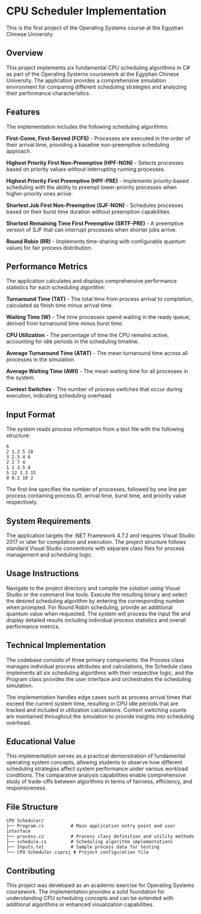 # CPU Scheduler Implementation
This is the first project of the Operating Systems course at the Egyptian Chinese University

## Overview

This project implements six fundamental CPU scheduling algorithms in C# as part of the Operating Systems coursework at the Egyptian Chinese University. The application provides a comprehensive simulation environment for comparing different scheduling strategies and analyzing their performance characteristics.

## Features

The implementation includes the following scheduling algorithms:

**First-Come, First-Served (FCFS)** - Processes are executed in the order of their arrival time, providing a baseline non-preemptive scheduling approach.

**Highest Priority First Non-Preemptive (HPF-NON)** - Selects processes based on priority values without interrupting running processes.

**Highest Priority First Preemptive (HPF-PRE)** - Implements priority-based scheduling with the ability to preempt lower-priority processes when higher-priority ones arrive.

**Shortest Job First Non-Preemptive (SJF-NON)** - Schedules processes based on their burst time duration without preemption capabilities.

**Shortest Remaining Time First Preemptive (SRTF-PRE)** - A preemptive version of SJF that can interrupt processes when shorter jobs arrive.

**Round Robin (RR)** - Implements time-sharing with configurable quantum values for fair process distribution.

## Performance Metrics

The application calculates and displays comprehensive performance statistics for each scheduling algorithm:

**Turnaround Time (TAT)** - The total time from process arrival to completion, calculated as finish time minus arrival time.

**Waiting Time (W)** - The time processes spend waiting in the ready queue, derived from turnaround time minus burst time.

**CPU Utilization** - The percentage of time the CPU remains active, accounting for idle periods in the scheduling timeline.

**Average Turnaround Time (ATAT)** - The mean turnaround time across all processes in the simulation.

**Average Waiting Time (AWI)** - The mean waiting time for all processes in the system.

**Context Switches** - The number of process switches that occur during execution, indicating scheduling overhead.

## Input Format

The system reads process information from a text file with the following structure:

```
6
2 1.2 5 10
3 2.5 4 6
2 2 7 4
1 1 3.5 8
5 12 1.3 15
0 0.2 10 2
```

The first line specifies the number of processes, followed by one line per process containing process ID, arrival time, burst time, and priority value respectively.

## System Requirements

The application targets the .NET Framework 4.7.2 and requires Visual Studio 2017 or later for compilation and execution. The project structure follows standard Visual Studio conventions with separate class files for process management and scheduling logic.

## Usage Instructions

Navigate to the project directory and compile the solution using Visual Studio or the command line tools. Execute the resulting binary and select the desired scheduling algorithm by entering the corresponding number when prompted. For Round Robin scheduling, provide an additional quantum value when requested. The system will process the input file and display detailed results including individual process statistics and overall performance metrics.

## Technical Implementation

The codebase consists of three primary components: the Process class manages individual process attributes and calculations, the Schedule class implements all six scheduling algorithms with their respective logic, and the Program class provides the user interface and orchestrates the scheduling simulation.

The implementation handles edge cases such as process arrival times that exceed the current system time, resulting in CPU idle periods that are tracked and included in utilization calculations. Context switching counts are maintained throughout the simulation to provide insights into scheduling overhead.

## Educational Value

This implementation serves as a practical demonstration of fundamental operating system concepts, allowing students to observe how different scheduling strategies affect system performance under various workload conditions. The comparative analysis capabilities enable comprehensive study of trade-offs between algorithms in terms of fairness, efficiency, and responsiveness.

## File Structure

```
CPU Scheduler/
├── Program.cs          # Main application entry point and user interface
├── process.cs          # Process class definition and utility methods
├── schedule.cs         # Scheduling algorithm implementations
├── Inputs.txt          # Sample process data for testing
└── CPU Scheduler.csproj # Project configuration file
```

## Contributing

This project was developed as an academic exercise for Operating Systems coursework. The implementation provides a solid foundation for understanding CPU scheduling concepts and can be extended with additional algorithms or enhanced visualization capabilities.
